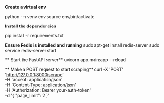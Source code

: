 **Create a virtual env**

python -m venv env
source env/bin/activate


**Install the dependencies**

pip install -r requirements.txt

**Ensure Redis is installed and running**
sudo apt-get install redis-server
sudo service redis-server start

**
Start the FastAPI server**
uvicorn app.main:app --reload

**
Make a POST request to start scraping**
curl -X 'POST' \
  'http://127.0.0.1:8000/scrape' \
  -H 'accept: application/json' \
  -H 'Content-Type: application/json' \
  -H 'Authorization: Bearer your-auth-token' \
  -d '{
  "page_limit": 2
}'
